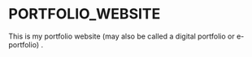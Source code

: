 # PORTFOLIO_WEBSITE
This is my portfolio website (may also be called a digital portfolio or e-portfolio) .
